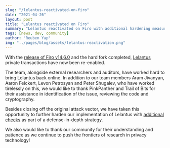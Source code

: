 ```yaml
---
slug: "/lelantus-reactivated-on-firo"
date: "2021-04-26"
layout: post
title: "Lelantus reactivated on Firo"
summary: "Lelantus reactivated on Firo with additional hardening measures after completion of the hard fork"
tags: [news, dev, community]
author: "Reuben Yap"
img: "../pages/blog/assets/lelantus-reactivation.png"
---
```


With the [release of Firo v14.6.0](https://github.com/firoorg/firo/releases) and the hard fork completed, [Lelantus](https://firo.org/2021/01/06/lelantus-activating-on-firo.html) private transactions have now been re-enabled.

The team, alongside external researchers and auditors, have worked hard to bring Lelantus back online. In addition to our team members Aram Jivanyan, Aaron Feickert, Levon Petrosyan and Peter Shugalev, who have worked tirelessly on this, we would like to thank PinkPanther and Trail of Bits for their assistance in identification of the issue, reviewing the code and cryptography.

Besides closing off the original attack vector, we have taken this opportunity to further harden our implementation of Lelantus with [additional checks](https://github.com/firoorg/firo/pull/1012) as part of a defense-in-depth strategy.

We also would like to thank our community for their understanding and patience as we continue to push the frontiers of research in privacy technology!
